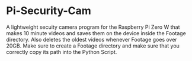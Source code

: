 # Pi-Security-Cam
A lightweight secuity camera program for the Raspberry Pi Zero W that makes 10 minute videos and saves them
on the device inside the Footage directory. Also deletes the oldest videos whenever Footage goes over 20GB.
Make sure to create a Footage directory and make sure that you correctly copy its path into the Python Script.
